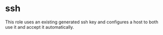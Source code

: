 # ssh

This role uses an existing generated ssh key and configures a host to both use it and accept it automatically.